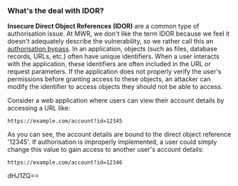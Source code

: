 ### What's the deal with IDOR?

**Insecure Direct Object References (IDOR)** are a common type of authorisation issue. At MWR, we don't like the term IDOR because we feel it doesn't adequately describe the vulnerability, so we rather call this an [authorisation bypass](https://www.mwrcybersec.com/whats-the-deal-with-idor). In an application, objects (such as files, database records, URLs, etc.) often have unique identifiers. When a user interacts with the application, these identifiers are often included in the URL or request parameters. If the application does not properly verify the user's permissions before granting access to these objects, an attacker can modify the identifier to access objects they should not be able to access.

Consider a web application where users can view their account details by accessing a URL like:

`https://example.com/account?id=12345`  

As you can see, the account details are bound to the direct object reference '12345'. If authorisation is improperly implemented, a user could simply change this value to gain access to another user's account details:

`https://example.com/account?id=12346`

dHJ1ZQ==


